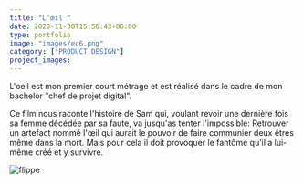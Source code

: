 ```yaml
---
title: "L'œil "
date: 2020-11-30T15:56:43+06:00
type: portfolio
image: "images/ec6.png"
category: ["PRODUCT DESIGN"]
project_images: 
---
```


L'oeil est mon premier court métrage et est réalisé dans le cadre de mon bachelor "chef de projet digital".
 
Ce film nous raconte l'histoire de Sam qui, voulant revoir une dernière fois sa femme décédée par sa faute, va jusqu'as tenter l'impossible: Retrouver un artefact nommé l'œil qui aurait le pouvoir de faire communier deux êtres même dans la mort. Mais pour cela il doit provoquer le fantôme qu’il a lui-même créé et y survivre.

![flippe](https://earthbuddies.net/wp-content/uploads/2019/07/cropped-ghost.jpg)

